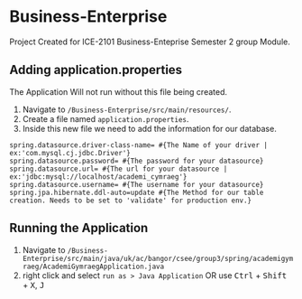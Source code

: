# Business-Enterprise
Project Created for ICE-2101 Business-Enteprise Semester 2 group Module.



## Adding application.properties
The Application Will not run without this file being created.

1. Navigate to `/Business-Enterprise/src/main/resources/`.
2. Create a file named `application.properties`.
3. Inside this new file we need to add the information for our database.

``` properties
spring.datasource.driver-class-name= #{The Name of your driver | ex:'com.mysql.cj.jdbc.Driver'}
spring.datasource.password= #{The password for your datasource}
spring.datasource.url= #{The url for your datasource | ex:'jdbc:mysql://localhost/academi_cymraeg'}
spring.datasource.username= #{The username for your datasource}
spring.jpa.hibernate.ddl-auto=update #{The Method for our table creation. Needs to be set to 'validate' for production env.}
```

## Running the Application

1. Navigate to `/Business-Enterprise/src/main/java/uk/ac/bangor/csee/group3/spring/academigymraeg/AcademiGymraegApplication.java`
2. right click and select `run as > Java Application` OR use <kbd>Ctrl</kbd> + <kbd>Shift</kbd> + <kbd>X</kbd>, <kbd>J</kbd>
